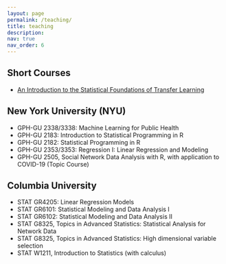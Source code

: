 ```yaml
---
layout: page
permalink: /teaching/
title: teaching
description: 
nav: true
nav_order: 6
---
```


## Short Courses

- [An Introduction to the Statistical Foundations of Transfer Learning](https://www.columbia.edu/~yt2661/STL.html)

## New York University (NYU)

- GPH-GU 2338/3338: Machine Learning for Public Health
- GPH-GU 2183: Introduction to Statistical Programming in R
- GPH-GU 2182: Statistical Programming in R
- GPH-GU 2353/3353: Regression I: Linear Regression and Modeling
- GPH-GU 2505, Social Network Data Analysis with R, with application to COVID-19 (Topic Course)

## Columbia University

- STAT GR4205: Linear Regression Models
- STAT GR6101: Statistical Modeling and Data Analysis I
- STAT GR6102: Statistical Modeling and Data Analysis II
- STAT G8325, Topics in Advanced Statistics: Statistical Analysis for Network Data
- STAT G8325, Topics in Advanced Statistics: High dimensional variable selection
- STAT W1211, Introduction to Statistics (with calculus)